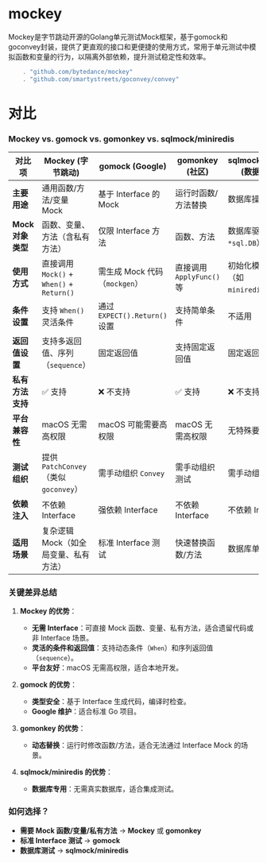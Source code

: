 # mockey
Mockey是字节跳动开源的Golang单元测试Mock框架，基于gomock和goconvey封装，提供了更直观的接口和更便捷的使用方式，常用于单元测试中模拟函数和变量的行为，以隔离外部依赖，提升测试稳定性和效率。

```go
    . "github.com/bytedance/mockey"
    . "github.com/smartystreets/goconvey/convey"
```

# 对比
### Mockey vs. gomock vs. gomonkey vs. sqlmock/miniredis

| 对比项               | Mockey (字节跳动)                                                                 | gomock (Google)                                                                 | gomonkey (社区)                                                                 | sqlmock/miniredis (数据库专用)                                                |
|----------------------|----------------------------------------------------------------------------------|---------------------------------------------------------------------------------|---------------------------------------------------------------------------------|-------------------------------------------------------------------------------|
| **主要用途**         | 通用函数/方法/变量 Mock                                                           | 基于 Interface 的 Mock                                                          | 运行时函数/方法替换                                                             | 数据库操作 Mock                                                               |
| **Mock 对象类型**    | 函数、变量、方法（含私有方法）                                                    | 仅限 Interface 方法                                                             | 函数、方法                                                                      | 数据库驱动（如 `*sql.DB`）                                                    |
| **使用方式**         | 直接调用 `Mock()` + `When()` + `Return()`                                       | 需生成 Mock 代码（`mockgen`）                                                   | 直接调用 `ApplyFunc()` 等                                                       | 初始化模拟数据库（如 `miniredis.Run()`）                                      |
| **条件设置**         | 支持 `When()` 灵活条件                                                          | 通过 `EXPECT().Return()` 设置                                                  | 支持简单条件                                                                    | 不适用                                                                        |
| **返回值设置**       | 支持多返回值、序列（`sequence`）                                                 | 固定返回值                                                                      | 支持固定返回值                                                                  | 固定返回值                                                                    |
| **私有方法支持**     | ✅ 支持                                                                          | ❌ 不支持                                                                       | ✅ 支持                                                                         | ❌ 不支持                                                                     |
| **平台兼容性**       | macOS 无需高权限                                                                | macOS 可能需要高权限                                                            | macOS 无需高权限                                                                | 无特殊要求                                                                    |
| **测试组织**         | 提供 `PatchConvey`（类似 `goconvey`）                                           | 需手动组织 `Convey`                                                             | 需手动组织测试                                                                  | 需手动组织测试                                                                |
| **依赖注入**         | 不依赖 Interface                                                                | 强依赖 Interface                                                                | 不依赖 Interface                                                                | 不依赖 Interface                                                              |
| **适用场景**         | 复杂逻辑 Mock（如全局变量、私有方法）                                            | 标准 Interface 测试                                                             | 快速替换函数/方法                                                               | 数据库单元测试                                                                |

### 关键差异总结
1. **Mockey 的优势**：
   - **无需 Interface**：可直接 Mock 函数、变量、私有方法，适合遗留代码或非 Interface 场景。
   - **灵活的条件和返回值**：支持动态条件（`When`）和序列返回值（`sequence`）。
   - **平台友好**：macOS 无需高权限，适合本地开发。

2. **gomock 的优势**：
   - **类型安全**：基于 Interface 生成代码，编译时检查。
   - **Google 维护**：适合标准 Go 项目。

3. **gomonkey 的优势**：
   - **动态替换**：运行时修改函数/方法，适合无法通过 Interface Mock 的场景。

4. **sqlmock/miniredis 的优势**：
   - **数据库专用**：无需真实数据库，适合集成测试。

### 如何选择？
- **需要 Mock 函数/变量/私有方法** → **Mockey** 或 **gomonkey**
- **标准 Interface 测试** → **gomock**
- **数据库测试** → **sqlmock/miniredis**
